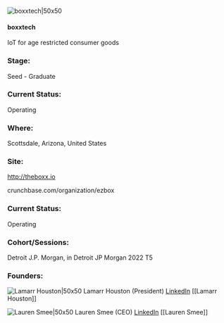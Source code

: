 

![boxxtech|50x50](https://apimg.techstars.com/connect/images/image_files/6328c21cee582c000787015b/original/EZ_Vending_-_Lauren_Smee.png)

#### boxxtech
IoT for age restricted consumer goods

### Stage: 
Seed - Graduate 

### Current Status: 
Operating

### Where:
Scottsdale, Arizona, United States

### Site:
http://theboxx.io



crunchbase.com/organization/ezbox

### Current Status: 
Operating

### Cohort/Sessions: 
Detroit J.P. Morgan, in Detroit JP Morgan 2022 T5

### Founders: 

![Lamarr Houston|50x50](https://www.f6s.com/content-resource/profiles/3140900_th2.jpg) Lamarr Houston (President) [LinkedIn](https://linkedin.com/in/lamarr-houston-ms-373a3ba9?lipi=urn%3Ali%3Apage%3Ad_flagship3_profile_view_base_contact_details%3BlYrE60MoRh6%2FkyCxJ2GXEg%3D%3D) [[Lamarr Houston]]

![Lauren Smee|50x50](https://www.f6s.com/content-resource/profiles/3141886_th2.jpg) Lauren Smee (CEO) [LinkedIn](https://linkedin.com/in/lauren-smee) [[Lauren Smee]]


